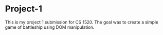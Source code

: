 # Project-1

This is my project 1 submission for CS 1520. The goal was to create a simple game of battleship using DOM manipulation.
